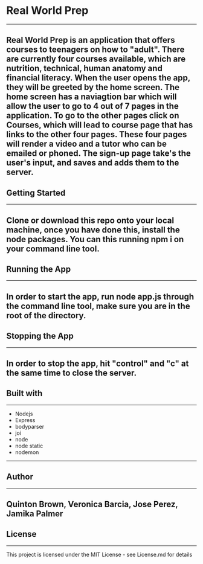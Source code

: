 # Real World Prep 
---
Real World Prep is an application that offers courses to teenagers on how to "adult". There are currently four courses
available, which are nutrition, technical, human anatomy and financial literacy. When the user opens the app, they will be greeted 
by the home screen. The home screen has a naviagtion bar which will allow the user to go to 4 out of 7 pages in the application.
To go to the other pages click on Courses, which will lead to course page that has links to the other four pages. These four
pages will render a video and a tutor who can be emailed or phoned. The sign-up page take's the user's input, and saves and
adds them to the server.
---
## Getting Started 
---
Clone or download this repo onto your local machine, once you have done this, install the node packages. You can this running 
npm i on your command line tool.
---
## Running the App 
---
In order to start the app, run node app.js through the command line tool, make sure you are in the root of the directory.
---
## Stopping the App 
---
In order to stop the app, hit "control" and "c" at the same time to close the server.
---
## Built with 
---
- Nodejs
- Express
- bodyparser
- joi
- node
- node static
- nodemon
---
## Author
---
Quinton Brown, Veronica Barcia, Jose Perez, Jamika Palmer
---
## License 
---
This project is licensed under the MIT License - see License.md for details
